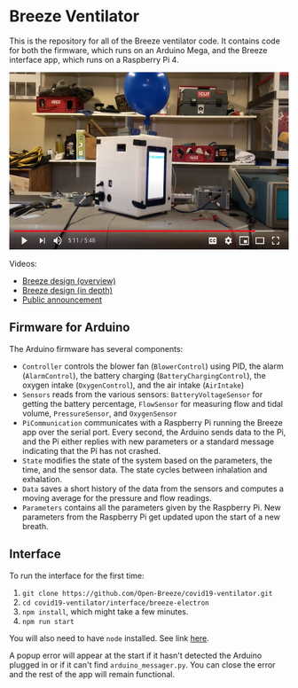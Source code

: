 #  Breeze Ventilator
This is the repository for all of the Breeze ventilator code. It contains code for both the firmware, which runs on an Arduino Mega, and the Breeze interface app, which runs on a Raspberry Pi 4.

<p align="center">
  <a href="https://www.youtube.com/watch?v=6LeZjULZnUc">
    <img alt="Play Introduction Video" src="media/youtube_thubnail.png" height="320">
  </a>
</p>

Videos:
* [Breeze design (overview)](https://youtu.be/5ufh_80dSsk)
* [Breeze design (in depth)](https://youtu.be/dRpsoaCI0QA)
* [Public announcement](https://youtu.be/4-jjhEgUjkQ)

## Firmware for Arduino
The Arduino firmware has several components:
* `Controller` controls the blower fan (`BlowerControl`) using PID, the alarm (`AlarmControl`), the battery charging (`BatteryChargingControl`), the oxygen intake (`OxygenControl`), and the air intake (`AirIntake`)
* `Sensors` reads from the various sensors: `BatteryVoltageSensor` for getting the battery percentage, `FlowSensor` for measuring flow and tidal volume, `PressureSensor`, and `OxygenSensor`
* `PiCommunication` communicates with a Raspberry Pi running the Breeze app over the serial port. Every second, the Arduino sends data to the Pi, and the Pi either replies with new parameters or a standard message indicating that the Pi has not crashed.
* `State` modifies the state of the system based on the parameters, the time, and the sensor data. The state cycles between inhalation and exhalation.
* `Data` saves a short history of the data from the sensors and computes a moving average for the pressure and flow readings.
* `Parameters` contains all the parameters given by the Raspberry Pi. New parameters from the Raspberry Pi get updated upon the start of a new breath.

## Interface
To run the interface for the first time:
1. `git clone https://github.com/Open-Breeze/covid19-ventilator.git`
2. `cd covid19-ventilator/interface/breeze-electron`
3. `npm install`, which might take a few minutes.
4. `npm run start`

You will also need to have `node` installed. See link [here](https://nodejs.org/en/).

A popup error will appear at the start if it hasn't detected the Arduino plugged in or if it can't find `arduino_messager.py`. You can close the error and the rest of the app will remain functional.
